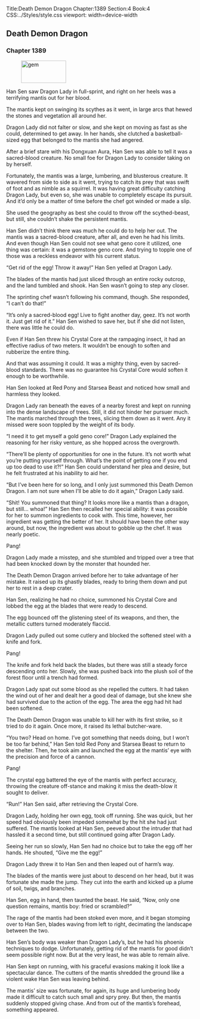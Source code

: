 Title:Death Demon Dragon 
Chapter:1389 
Section:4 
Book:4 
CSS:../Styles/style.css 
viewport: width=device-width
  
## Death Demon Dragon
### Chapter 1389
  
<figure>
	<img src="../Images/gem.gif" alt="gem" id="gem" width="120" height="60" />
</figure>
  

  
Han Sen saw Dragon Lady in full-sprint, and right on her heels was a terrifying mantis out for her blood.

The mantis kept on swinging its scythes as it went, in large arcs that hewed the stones and vegetation all around her.

Dragon Lady did not falter or slow, and she kept on moving as fast as she could, determined to get away. In her hands, she clutched a basketball-sized egg that belonged to the mantis she had angered.

After a brief stare with his Dongxuan Aura, Han Sen was able to tell it was a sacred-blood creature. No small foe for Dragon Lady to consider taking on by herself.

Fortunately, the mantis was a large, lumbering, and blusterous creature. It wavered from side to side as it went, trying to catch its prey that was swift of foot and as nimble as a squirrel. It was having great difficulty catching Dragon Lady, but even so, she was unable to completely escape its pursuit. And it’d only be a matter of time before the chef got winded or made a slip.

She used the geography as best she could to throw off the scythed-beast, but still, she couldn’t shake the persistent mantis.

Han Sen didn’t think there was much he could do to help her out. The mantis was a sacred-blood creature, after all, and even he had his limits. And even though Han Sen could not see what geno core it utilized, one thing was certain: it was a gemstone geno core. And trying to topple one of those was a reckless endeavor with his current status.

“Get rid of the egg! Throw it away!” Han Sen yelled at Dragon Lady.

The blades of the mantis had just sliced through an entire rocky outcrop, and the land tumbled and shook. Han Sen wasn’t going to step any closer.

The sprinting chef wasn’t following his command, though. She responded, “I can’t do that!”

“It’s only a sacred-blood egg! Live to fight another day, geez. It’s not worth it. Just get rid of it.” Han Sen wished to save her, but if she did not listen, there was little he could do.

Even if Han Sen threw his Crystal Core at the rampaging insect, it had an effective radius of two meters. It wouldn’t be enough to soften and rubberize the entire thing.

And that was assuming it could. It was a mighty thing, even by sacred-blood standards. There was no guarantee his Crystal Core would soften it enough to be worthwhile.

Han Sen looked at Red Pony and Starsea Beast and noticed how small and harmless they looked.

Dragon Lady ran beneath the eaves of a nearby forest and kept on running into the dense landscape of trees. Still, it did not hinder her pursuer much. The mantis marched through the trees, slicing them down as it went. Any it missed were soon toppled by the weight of its body.

“I need it to get myself a gold geno core!” Dragon Lady explained the reasoning for her risky venture, as she hopped across the overgrowth.

“There’ll be plenty of opportunities for one in the future. It’s not worth what you’re putting yourself through. What’s the point of getting one if you end up too dead to use it?!” Han Sen could understand her plea and desire, but he felt frustrated at his inability to aid her.

“But I’ve been here for so long, and I only just summoned this Death Demon Dragon. I am not sure when I’ll be able to do it again,” Dragon Lady said.

“Shit! You summoned that thing? It looks more like a mantis than a dragon, but still… whoa!” Han Sen then recalled her special ability: it was possible for her to summon ingredients to cook with. This time, however, her ingredient was getting the better of her. It should have been the other way around, but now, the ingredient was about to gobble up the chef. It was nearly poetic.

Pang!

Dragon Lady made a misstep, and she stumbled and tripped over a tree that had been knocked down by the monster that hounded her.

The Death Demon Dragon arrived before her to take advantage of her mistake. It raised up its ghastly blades, ready to bring them down and put her to rest in a deep crater.

Han Sen, realizing he had no choice, summoned his Crystal Core and lobbed the egg at the blades that were ready to descend.

The egg bounced off the glistening steel of its weapons, and then, the metallic cutters turned moderately flaccid.

Dragon Lady pulled out some cutlery and blocked the softened steel with a knife and fork.

Pang!

The knife and fork held back the blades, but there was still a steady force descending onto her. Slowly, she was pushed back into the plush soil of the forest floor until a trench had formed.

Dragon Lady spat out some blood as she repelled the cutters. It had taken the wind out of her and dealt her a good deal of damage, but she knew she had survived due to the action of the egg. The area the egg had hit had been softened.

The Death Demon Dragon was unable to kill her with its first strike, so it tried to do it again. Once more, it raised its lethal butcher-ware.

“You two? Head on home. I’ve got something that needs doing, but I won’t be too far behind,” Han Sen told Red Pony and Starsea Beast to return to the shelter. Then, he took aim and launched the egg at the mantis’ eye with the precision and force of a cannon.

Pang!

The crystal egg battered the eye of the mantis with perfect accuracy, throwing the creature off-stance and making it miss the death-blow it sought to deliver.

“Run!” Han Sen said, after retrieving the Crystal Core.

Dragon Lady, holding her own egg, took off running. She was quick, but her speed had obviously been impeded somewhat by the hit she had just suffered. The mantis looked at Han Sen, peeved about the intruder that had hassled it a second time, but still continued going after Dragon Lady.

Seeing her run so slowly, Han Sen had no choice but to take the egg off her hands. He shouted, “Give me the egg!”

Dragon Lady threw it to Han Sen and then leaped out of harm’s way.

The blades of the mantis were just about to descend on her head, but it was fortunate she made the jump. They cut into the earth and kicked up a plume of soil, twigs, and branches.

Han Sen, egg in hand, then taunted the beast. He said, “Now, only one question remains, mantis boy: fried or scrambled?”

The rage of the mantis had been stoked even more, and it began stomping over to Han Sen, blades waving from left to right, decimating the landscape between the two.

Han Sen’s body was weaker than Dragon Lady’s, but he had his phoenix techniques to dodge. Unfortunately, getting rid of the mantis for good didn’t seem possible right now. But at the very least, he was able to remain alive.

Han Sen kept on running, with his graceful evasions making it look like a spectacular dance. The cutters of the mantis shredded the ground like a violent wake Han Sen was leaving behind.

The mantis’ size was fortunate, for again, its huge and lumbering body made it difficult to catch such small and spry prey. But then, the mantis suddenly stopped giving chase. And from out of the mantis’s forehead, something appeared.